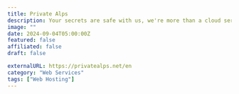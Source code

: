 ```yaml
---
title: Private Alps
description: Your secrets are safe with us, we're more than a cloud service, we're your digital fortress.
image: ""
date: 2024-09-04T05:00:00Z
featured: false
affiliated: false
draft: false

externalURL: https://privatealps.net/en
category: "Web Services"
tags: ["Web Hosting"]
---
```

